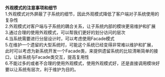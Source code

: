 **外观模式的注意事项和细节**<br/>
1.外观模式对外屏蔽了子系统的细节，因此外观模式降低了客户端对子系统使用的复杂性<br/>
2.外观模式对客户端与子系统的耦合关系，让子系统内部的模块更易维护和扩展<br/>
3.通过合理的使用外观模式，可以帮我们更好的划分访问的层次<br/>
4.当系统需要进行分层设计时，可以考虑使用Facade模式<br/>
5.在维护一个遗留的大型系统时，可能这个系统已经变得非常难以维护和扩展，
此时可以考虑为新系统开发一个Facade类，来提供遗留系统的比较清晰简单的接口，让新系统与Facade类交互，提高复用性<br/>
6.不能过多的或者不合理的使用外观模式，使用外观模式好，还是直接调用模块好要以让系统有层次，利于维护为目的。<br/>